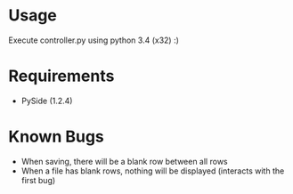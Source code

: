 # Usage
Execute controller.py using python 3.4 (x32) :)

# Requirements
- PySide (1.2.4)

# Known Bugs
- When saving, there will be a blank row between all rows
- When a file has blank rows, nothing will be displayed (interacts with the first bug)